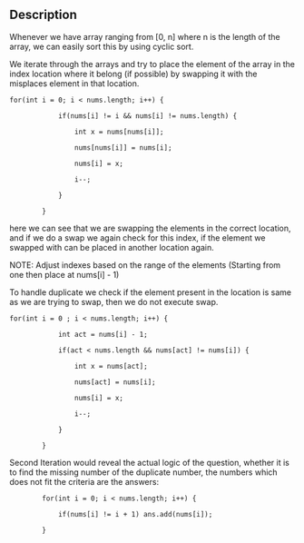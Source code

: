 
## Description

Whenever we have array ranging from [0, n] where n is the length of the array, we can easily sort this by using cyclic sort.

We iterate through the arrays and try to place the element of the array in the index location where it belong (if possible) by swapping it with the misplaces element in that location.

```
for(int i = 0; i < nums.length; i++) {

            if(nums[i] != i && nums[i] != nums.length) {

                int x = nums[nums[i]];

                nums[nums[i]] = nums[i];

                nums[i] = x;

                i--;

            }

        }
```

here we can see that we are swapping the elements in the correct location, and if we do a swap we again check for this index, if the element we swapped with can be placed in another location again.

NOTE: Adjust indexes based on the range of the elements (Starting from one then place at nums[i] - 1)

To handle duplicate we check if the element present in the location is same as we are trying to swap, then we do not execute swap.


```
for(int i = 0 ; i < nums.length; i++) {

            int act = nums[i] - 1;

            if(act < nums.length && nums[act] != nums[i]) {

                int x = nums[act];

                nums[act] = nums[i];

                nums[i] = x;

                i--;

            }

        }
```

Second Iteration would reveal the actual logic of the question, whether it is to find the missing number of the duplicate number, the numbers which does not fit the criteria are the answers:

```
        for(int i = 0; i < nums.length; i++) {

            if(nums[i] != i + 1) ans.add(nums[i]);

        }
```
